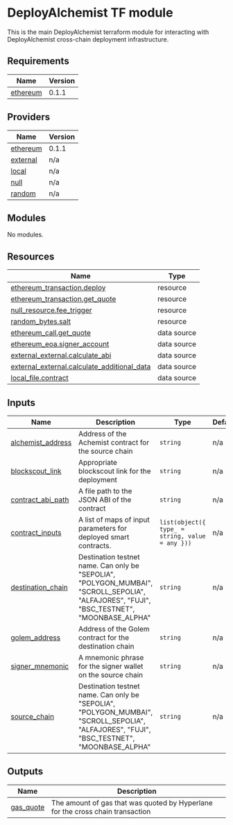 # DeployAlchemist TF module
This is the main DeployAlchemist terraform module for interacting with DeployAlchemist cross-chain deployment infrastructure. 
## Requirements

| Name | Version |
|------|---------|
| <a name="requirement_ethereum"></a> [ethereum](#requirement\_ethereum) | 0.1.1 |

## Providers

| Name | Version |
|------|---------|
| <a name="provider_ethereum"></a> [ethereum](#provider\_ethereum) | 0.1.1 |
| <a name="provider_external"></a> [external](#provider\_external) | n/a |
| <a name="provider_local"></a> [local](#provider\_local) | n/a |
| <a name="provider_null"></a> [null](#provider\_null) | n/a |
| <a name="provider_random"></a> [random](#provider\_random) | n/a |

## Modules

No modules.

## Resources

| Name | Type |
|------|------|
| [ethereum_transaction.deploy](https://registry.terraform.io/providers/ferranbt/ethereum/0.1.1/docs/resources/transaction) | resource |
| [ethereum_transaction.get_quote](https://registry.terraform.io/providers/ferranbt/ethereum/0.1.1/docs/resources/transaction) | resource |
| [null_resource.fee_trigger](https://registry.terraform.io/providers/hashicorp/null/latest/docs/resources/resource) | resource |
| [random_bytes.salt](https://registry.terraform.io/providers/hashicorp/random/latest/docs/resources/bytes) | resource |
| [ethereum_call.get_quote](https://registry.terraform.io/providers/ferranbt/ethereum/0.1.1/docs/data-sources/call) | data source |
| [ethereum_eoa.signer_account](https://registry.terraform.io/providers/ferranbt/ethereum/0.1.1/docs/data-sources/eoa) | data source |
| [external_external.calculate_abi](https://registry.terraform.io/providers/hashicorp/external/latest/docs/data-sources/external) | data source |
| [external_external.calculate_additional_data](https://registry.terraform.io/providers/hashicorp/external/latest/docs/data-sources/external) | data source |
| [local_file.contract](https://registry.terraform.io/providers/hashicorp/local/latest/docs/data-sources/file) | data source |

## Inputs

| Name | Description | Type | Default | Required |
|------|-------------|------|---------|:--------:|
| <a name="input_alchemist_address"></a> [alchemist\_address](#input\_alchemist\_address) | Address of the Achemist contract for the source chain | `string` | n/a | yes |
| <a name="input_blockscout_link"></a> [blockscout\_link](#input\_blockscout\_link) | Appropriate blockscout link for the deployment | `string` | n/a | yes |
| <a name="input_contract_abi_path"></a> [contract\_abi\_path](#input\_contract\_abi\_path) | A file path to the JSON ABI of the contract | `string` | n/a | yes |
| <a name="input_contract_inputs"></a> [contract\_inputs](#input\_contract\_inputs) | A list of maps of input parameters for deployed smart contracts. | `list(object({ type_ = string, value = any }))` | n/a | yes |
| <a name="input_destination_chain"></a> [destination\_chain](#input\_destination\_chain) | Destination testnet name. Can only be "SEPOLIA", "POLYGON\_MUMBAI", "SCROLL\_SEPOLIA", "ALFAJORES", "FUJI", "BSC\_TESTNET", "MOONBASE\_ALPHA" | `string` | n/a | yes |
| <a name="input_golem_address"></a> [golem\_address](#input\_golem\_address) | Address of the Golem contract for the destination chain | `string` | n/a | yes |
| <a name="input_signer_mnemonic"></a> [signer\_mnemonic](#input\_signer\_mnemonic) | A mnemonic phrase for the signer wallet on the source chain | `string` | n/a | yes |
| <a name="input_source_chain"></a> [source\_chain](#input\_source\_chain) | Destination testnet name. Can only be "SEPOLIA", "POLYGON\_MUMBAI", "SCROLL\_SEPOLIA", "ALFAJORES", "FUJI", "BSC\_TESTNET", "MOONBASE\_ALPHA" | `string` | n/a | yes |

## Outputs

| Name | Description |
|------|-------------|
| <a name="output_gas_quote"></a> [gas\_quote](#output\_gas\_quote) | The amount of gas that was quoted by Hyperlane for the cross chain transaction |
